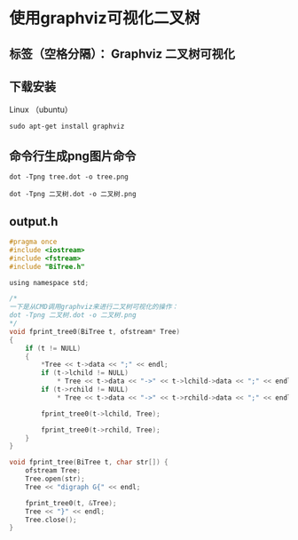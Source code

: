 # 使用graphviz可视化二叉树

标签（空格分隔）： Graphviz 二叉树可视化
---

## 下载安装

Linux （ubuntu）
```
sudo apt-get install graphviz
```

## 命令行生成png图片命令

```
dot -Tpng tree.dot -o tree.png
```

```
dot -Tpng 二叉树.dot -o 二叉树.png
```

## output.h

```c
#pragma once
#include <iostream>
#include <fstream>
#include "BiTree.h"

using namespace std;

/*
一下是从CMD调用graphviz来进行二叉树可视化的操作：
dot -Tpng 二叉树.dot -o 二叉树.png
*/
void fprint_tree0(BiTree t, ofstream* Tree)
{
	if (t != NULL)
	{
		*Tree << t->data << ";" << endl;
		if (t->lchild != NULL)
			* Tree << t->data << "->" << t->lchild->data << ";" << endl;
		if (t->rchild != NULL)
			* Tree << t->data << "->" << t->rchild->data << ";" << endl;

		fprint_tree0(t->lchild, Tree);

		fprint_tree0(t->rchild, Tree);
	}
}

void fprint_tree(BiTree t, char str[]) {
	ofstream Tree;
	Tree.open(str);
	Tree << "digraph G{" << endl;

	fprint_tree0(t, &Tree);
	Tree << "}" << endl;
	Tree.close();
}
```


